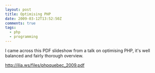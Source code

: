 ```yaml
---
layout: post
title: Optimising PHP
date: 2009-03-12T13:52:50Z
comments: true
tags:
  - php
  - programming
---
```


I came across this PDF slideshow from a talk on optimising PHP, it's well balanced and fairly thorough overview.

http://ilia.ws/files/phpquebec_2009.pdf

